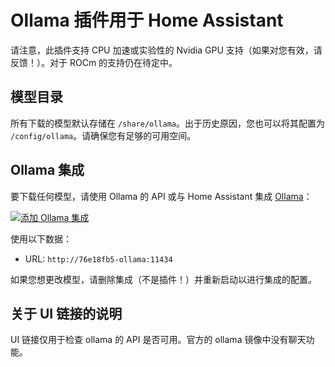 # Ollama 插件用于 Home Assistant

请注意，此插件支持 CPU 加速或实验性的 Nvidia GPU 支持（如果对您有效，请反馈！）。对于 ROCm 的支持仍在待定中。

## 模型目录

所有下载的模型默认存储在 `/share/ollama`。出于历史原因，您也可以将其配置为 `/config/ollama`。请确保您有足够的可用空间。

## Ollama 集成

要下载任何模型，请使用 Ollama 的 API 或与 Home Assistant 集成 [Ollama](https://www.home-assistant.io/integrations/ollama/)：

[![添加 Ollama 集成](https://my.home-assistant.io/badges/brand.svg)](https://my.home-assistant.io/redirect/config_flow_start/?domain=ollama)

使用以下数据：

- URL: `http://76e18fb5-ollama:11434`

如果您想更改模型，请删除集成（不是插件！）并重新启动以进行集成的配置。

## 关于 UI 链接的说明

UI 链接仅用于检查 ollama 的 API 是否可用。官方的 ollama 镜像中没有聊天功能。